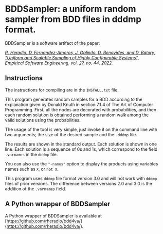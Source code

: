 # BDDSampler: a uniform random sampler from BDD files in dddmp format.

BDDSampler is a software artifact of the paper:

[*R. Heradio, D. Fernandez-Amoros, J. Galindo, D. Benavides, and D. Batory, "Uniform and Scalable Sampling of Highly Configurable Systems", Empirical Software Engineering, vol. 27, no. 44, 2022.*](https://doi.org/10.1007/s10664-021-10102-5)

## Instructions 

The instructions for compiling are in the `INSTALL.txt` file.

This program generates random samples for a BDD according to the explanation given by Donald 
Knuth in section 7.1.4 of The Art of Computer Programming. First, all the nodes are decorated
with probabilities, and then each random solution is obtained performing a random walk among
the valid solutions using the probabilities.

The usage of the tool is very simple, just invoke it on the command line with two arguments; 
the size of the desired sample and the `.dddmp` file.

The results are shown in the standard output. Each solution is shown in one line. Each solution
is a sequence of 0s and 1s, which correspond to the field `.varnames` in the `dddmp` file.

You can also use the `"-names"` option to display the products using variables names such as `X`,
or `not X`. 

This program uses `dddmp` file format version 3.0 and will not work with `dddmp` files of prior
versions. The difference between versions 2.0 and 3.0 is the addition of the `.varnames` field.

## A Python wrapper of BDDSampler

A Python wrapper of BDDSampler is available at [https://github.com/rheradio/bdd4va/](https://github.com/rheradio/bdd4va/).
